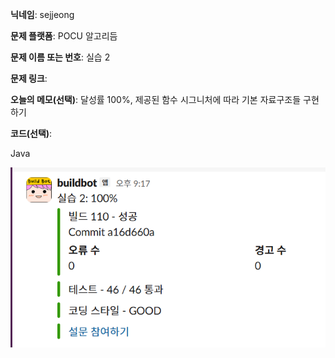 **닉네임**: sejjeong

**문제 플랫폼**: POCU 알고리듬

**문제 이름 또는 번호**: 실습 2

**문제 링크**: 

**오늘의 메모(선택)**: 
            달성률 100%, 제공된 함수 시그니처에 따라 기본 자료구조들 구현하기
            

**코드(선택)**:

Java


![스크린샷](./Image/POCU실습2.png)
